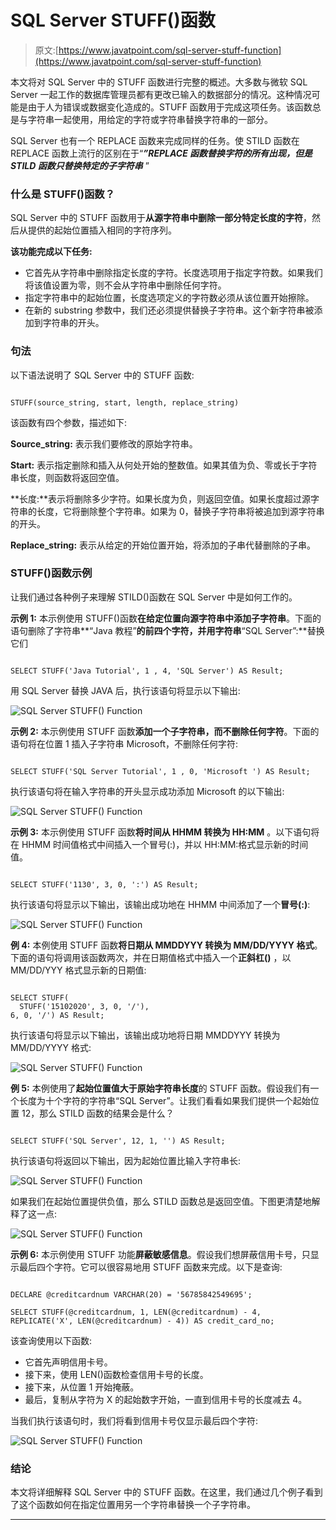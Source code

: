 # SQL Server STUFF()函数

> 原文:[https://www.javatpoint.com/sql-server-stuff-function](https://www.javatpoint.com/sql-server-stuff-function)

本文将对 SQL Server 中的 STUFF 函数进行完整的概述。大多数与微软 SQL Server 一起工作的数据库管理员都有更改已输入的数据部分的情况。这种情况可能是由于人为错误或数据变化造成的。STUFF 函数用于完成这项任务。该函数总是与字符串一起使用，用给定的字符或字符串替换字符串的一部分。

SQL Server 也有一个 REPLACE 函数来完成同样的任务。使 STILD 函数在 REPLACE 函数上流行的区别在于“***”REPLACE 函数替换字符的所有出现，但是 STILD 函数只替换特定的子字符串*** ”

### 什么是 STUFF()函数？

SQL Server 中的 STUFF 函数用于**从源字符串中删除一部分特定长度的字符**，然后从提供的起始位置插入相同的字符序列。

**该功能完成以下任务:**

*   它首先从字符串中删除指定长度的字符。长度选项用于指定字符数。如果我们将该值设置为零，则不会从字符串中删除任何字符。
*   指定字符串中的起始位置，长度选项定义的字符数必须从该位置开始擦除。
*   在新的 substring 参数中，我们还必须提供替换子字符串。这个新字符串被添加到字符串的开头。

### 句法

以下语法说明了 SQL Server 中的 STUFF 函数:

```

STUFF(source_string, start, length, replace_string)

```

该函数有四个参数，描述如下:

**Source_string:** 表示我们要修改的原始字符串。

**Start:** 表示指定删除和插入从何处开始的整数值。如果其值为负、零或长于字符串长度，则函数将返回空值。

**长度:**表示将删除多少字符。如果长度为负，则返回空值。如果长度超过源字符串的长度，它将删除整个字符串。如果为 0，替换子字符串将被追加到源字符串的开头。

**Replace_string:** 表示从给定的开始位置开始，将添加的子串代替删除的子串。

### STUFF()函数示例

让我们通过各种例子来理解 STILD()函数在 SQL Server 中是如何工作的。

**示例 1:** 本示例使用 STUFF()函数**在给定位置向源字符串中添加子字符串**。下面的语句删除了字符串**“Java 教程”**的前四个字符，并用字符串**“SQL Server”:**替换它们

```

SELECT STUFF('Java Tutorial', 1 , 4, 'SQL Server') AS Result;

```

用 SQL Server 替换 JAVA 后，执行该语句将显示以下输出:

![SQL Server STUFF() Function](../Images/a8aa7e227223b0ddfffb0aacb05835c3.png)

**示例 2:** 本示例使用 STUFF 函数**添加一个子字符串，而不删除任何字符**。下面的语句将在位置 1 插入子字符串 Microsoft，不删除任何字符:

```

SELECT STUFF('SQL Server Tutorial', 1 , 0, 'Microsoft ') AS Result;

```

执行该语句将在输入字符串的开头显示成功添加 Microsoft 的以下输出:

![SQL Server STUFF() Function](../Images/891081822080f20fdb23f83cbca3c56e.png)

**示例 3:** 本示例使用 STUFF 函数**将时间从 HHMM 转换为 HH:MM** 。以下语句将在 HHMM 时间值格式中间插入一个冒号(:)，并以 HH:MM:格式显示新的时间值。

```

SELECT STUFF('1130', 3, 0, ':') AS Result;

```

执行该语句将显示以下输出，该输出成功地在 HHMM 中间添加了一个**冒号(:)**:

![SQL Server STUFF() Function](../Images/67244c39cea61cab6934537f4d396caf.png)

**例 4:** 本例使用 STUFF 函数**将日期从 MMDDYYY 转换为 MM/DD/YYYY 格式**。下面的语句将调用该函数两次，并在日期值格式中插入一个**正斜杠(\)** ，以 MM/DD/YYY 格式显示新的日期值:

```

SELECT STUFF(
  STUFF('15102020', 3, 0, '/'),
6, 0, '/') AS Result; 

```

执行该语句将显示以下输出，该输出成功地将日期 MMDDYYY 转换为 MM/DD/YYYY 格式:

![SQL Server STUFF() Function](../Images/8d6e3695681cb9a52e59d370eec4beb1.png)

**例 5:** 本例使用了**起始位置值大于原始字符串长度**的 STUFF 函数。假设我们有一个长度为十个字符的字符串“SQL Server”。让我们看看如果我们提供一个起始位置 12，那么 STILD 函数的结果会是什么？

```

SELECT STUFF('SQL Server', 12, 1, '') AS Result;

```

执行该语句将返回以下输出，因为起始位置比输入字符串长:

![SQL Server STUFF() Function](../Images/c428d313cb74e49672578200dc8ccf8f.png)

如果我们在起始位置提供负值，那么 STILD 函数总是返回空值。下图更清楚地解释了这一点:

![SQL Server STUFF() Function](../Images/704484282d7018fd72cab4d200a89d4a.png)

**示例 6:** 本示例使用 STUFF 功能**屏蔽敏感信息**。假设我们想屏蔽信用卡号，只显示最后四个字符。它可以很容易地用 STUFF 函数来完成。以下是查询:

```

DECLARE @creditcardnum VARCHAR(20) = '56785842549695';

SELECT STUFF(@creditcardnum, 1, LEN(@creditcardnum) - 4, 
REPLICATE('X', LEN(@creditcardnum) - 4)) AS credit_card_no;

```

该查询使用以下函数:

*   它首先声明信用卡号。
*   接下来，使用 LEN()函数检查信用卡号的长度。
*   接下来，从位置 1 开始掩蔽。
*   最后，复制从字符为 X 的起始数字开始，一直到信用卡号的长度减去 4。

当我们执行该语句时，我们将看到信用卡号仅显示最后四个字符:

![SQL Server STUFF() Function](../Images/e1be2a9fde5b6ad0c36bdb5e253a0b3b.png)

### 结论

本文将详细解释 SQL Server 中的 STUFF 函数。在这里，我们通过几个例子看到了这个函数如何在指定位置用另一个字符串替换一个子字符串。

* * *